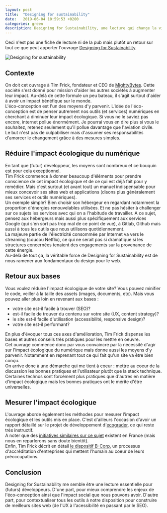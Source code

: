```yaml
---
layout: post
title:  "Designing for sustainability"
date:   2019-06-04 10:59:53 +0200
categories: green
description: Designing for Sustainability, une lecture qui change la vie (et le développement web).
---
```

Ceci n'est pas une fiche de lecture ni de la pub mais plutôt un retour sur tout ce que peut apporter l'ouvrage [Designing for Sustainability](http://shop.oreilly.com/product/0636920043904.do).

![Designing for sustainability](https://covers.oreillystatic.com/images/0636920043904/lrg.jpg)

## Contexte
On doit cet ouvrage à Tim Frick, fondateur et CEO de [MightyBytes](https://www.mightybytes.com/). Cette société s'est donné pour mission d'aider les autres sociétés à augmenter leur impact. Au-delà de cette formule un peu bateau, il s'agit surtout d'aider à avoir un impact bénéfique sur le monde.   
L'éco-conception est l'un des moyens d'y parvenir.
L'idée de l'éco-conception est de penser autrement nos outils (et services) numériques en cherchant à diminuer leur impact écologique. Si vous ne le saviez pas encore, internet pollue énormément. Je pourrai vous en dire plus si vous le souhaitez, retenez seulement qu'il pollue davantage que l'aviation civile.    
Le but n'est pas de culpabiliser mais d'assumer ses responsabilités d'amorcer le changement grâce à des mesures simples. 

## Réduire l'impact écologique du numérique
En tant que (futur) développeur, les moyens sont nombreux et ce bouquin est pour cela exceptionnel.   
Tim Frick commence à donner beaucoup d'éléments pour prendre conscience de cet impact écologique et de ce qui est déjà fait pour y remédier.  Mais c'est surtout (et avant tout) un manuel indispensable pour mieux concevoir ses sites web et applications (disons plus généralement ses services et outils numériques).   
Un exemple simple? Bien choisir son hébergeur en regardant notamment la proportion d'énergies renouvelables utilisées. Et ne pas hésiter à challenger sur ce sujets les services avec qui on a l'habitude de travailler. A ce sujet, pensez aux hébergeurs mais aussi plus spécifiquement aux services Google (qui s'en sort pas trop mal de ce point de vue), à Gitlab, Github mais aussi à tous les outils que nous utilisons quotidiennement.   
La majeure partie de l'électricité consommée par Internet va vers le streaming (coucou Netflix), ce qui ne serait pas si dramatique si les structures concernées tenaient des engagements sur la provenance de cette énergie.   
Au-delà de tout ça, la véritable force de Designing for Sustainability est de nous ramener aux fondamentaux du design pour le web. 

## Retour aux bases
Vous voulez réduire l'impact écologique de votre site? Vous pouvez minifier le code, veiller à la taille des assets (images, documents, etc). Mais vous pouvez aller plus loin en revenant aux bases : 
* votre site est-il facile à trouver (SEO)?
* est-il facile de trouver du contenu sur votre site (UX, content strategy)?
* le site est-il facile d'utilisation (accessibilité, responsive design)?
* votre site est-il performant?

En plus d'évoquer tous ces axes d'amélioration, Tim Frick dispense les bases et autres conseils très pratiques pour les mettre en oeuvre.   
Cet ouvrage commence donc par vous convaincre par la nécessité d'agir sur l'impact écologique du numérique mais donne aussi les moyens d'y parvenir. Notamment en reprenant tout ce qui fait qu'un site va être bien conçu.   
On arrive donc à une démarche qui me tient à coeur : mettre au coeur de la discussion les bonnes pratiques et l'utilisateur plutôt que la stack technique.   
Certaines technos sont forcément plus pratiques que d'autres en matière d'impact écologique mais les bonnes pratiques ont le mérite d'être universelles. 

## Mesurer l'impact écologique
L'ouvrage aborde également les méthodes pour mesurer l'impact écologique et les outils mis en place. C'est d'ailleurs l'occasion d'avoir un rapport détaillé sur le projet de développement d'[ecograder](https://ecograder.com/), ce qui reste très instructif.   
A noter que des [initiatives similaires sur ce sujet](https://collectif.greenit.fr/) existent en France (mais nous en reparlerons sans doute bientôt).   
Enfin, Tim Frick décrit en détail [le dispositif B-Corp](https://bcorporation.net/), un processus d'accréditation d'entreprises qui mettent l'humain au coeur de leurs préoccupations. 

## Conclusion
Designing for Sustainability me semble être une lecture essentielle pour (futurs) développeurs. D'une part, pour mieux comprendre les enjeux de l'éco-conception ainsi que l'impact social que nous pouvons avoir. D'autre part, pour contextualiser tous les outils à notre disposition pour construire de meilleurs sites web (de l'UX à l'acessibilité en passant par le SEO).